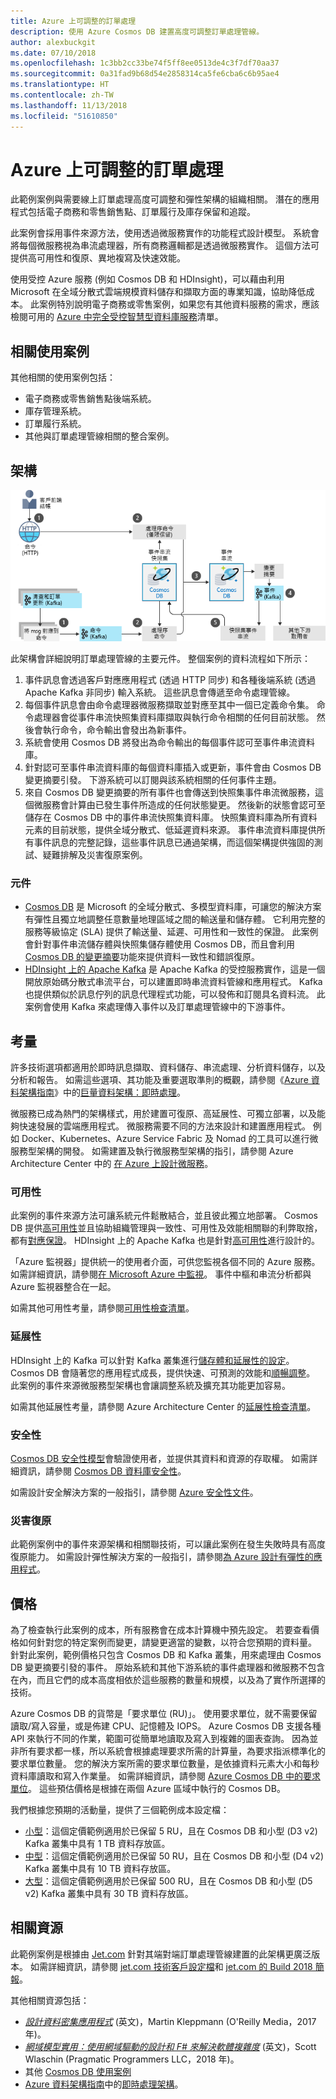 ```yaml
---
title: Azure 上可調整的訂單處理
description: 使用 Azure Cosmos DB 建置高度可調整訂單處理管線。
author: alexbuckgit
ms.date: 07/10/2018
ms.openlocfilehash: 1c3bb2cc33be74f5ff8ee0513de4c3f7df70aa37
ms.sourcegitcommit: 0a31fad9b68d54e2858314ca5fe6cba6c6b95ae4
ms.translationtype: HT
ms.contentlocale: zh-TW
ms.lasthandoff: 11/13/2018
ms.locfileid: "51610850"
---
```

# <a name="scalable-order-processing-on-azure"></a>Azure 上可調整的訂單處理

此範例案例與需要線上訂單處理高度可調整和彈性架構的組織相關。 潛在的應用程式包括電子商務和零售銷售點、訂單履行及庫存保留和追蹤。 

此案例會採用事件來源方法，使用透過微服務實作的功能程式設計模型。 系統會將每個微服務視為串流處理器，所有商務邏輯都是透過微服務實作。 這個方法可提供高可用性和復原、異地複寫及快速效能。

使用受控 Azure 服務 (例如 Cosmos DB 和 HDInsight)，可以藉由利用 Microsoft 在全域分散式雲端規模資料儲存和擷取方面的專業知識，協助降低成本。 此案例特別說明電子商務或零售案例，如果您有其他資料服務的需求，應該檢閱可用的 [Azure 中完全受控智慧型資料庫服務][product-category]清單。

## <a name="relevant-use-cases"></a>相關使用案例

其他相關的使用案例包括：

* 電子商務或零售銷售點後端系統。
* 庫存管理系統。
* 訂單履行系統。
* 其他與訂單處理管線相關的整合案例。

## <a name="architecture"></a>架構

![可調整訂單處理管線的範例架構][architecture]

此架構會詳細說明訂單處理管線的主要元件。 整個案例的資料流程如下所示：

1. 事件訊息會透過客戶對應應用程式 (透過 HTTP 同步) 和各種後端系統 (透過 Apache Kafka 非同步) 輸入系統。 這些訊息會傳遞至命令處理管線。
2. 每個事件訊息會由命令處理器微服務擷取並對應至其中一個已定義命令集。 命令處理器會從事件串流快照集資料庫擷取與執行命令相關的任何目前狀態。 然後會執行命令，命令輸出會發出為新事件。
3. 系統會使用 Cosmos DB 將發出為命令輸出的每個事件認可至事件串流資料庫。
4. 針對認可至事件串流資料庫的每個資料庫插入或更新，事件會由 Cosmos DB 變更摘要引發。 下游系統可以訂閱與該系統相關的任何事件主題。
5. 來自 Cosmos DB 變更摘要的所有事件也會傳送到快照集事件串流微服務，這個微服務會計算由已發生事件所造成的任何狀態變更。 然後新的狀態會認可至儲存在 Cosmos DB 中的事件串流快照集資料庫。 快照集資料庫為所有資料元素的目前狀態，提供全域分散式、低延遲資料來源。 事件串流資料庫提供所有事件訊息的完整記錄，這些事件訊息已通過架構，而這個架構提供強固的測試、疑難排解及災害復原案例。

### <a name="components"></a>元件

* [Cosmos DB](/azure/cosmos-db/introduction) 是 Microsoft 的全域分散式、多模型資料庫，可讓您的解決方案有彈性且獨立地調整任意數量地理區域之間的輸送量和儲存體。 它利用完整的服務等級協定 (SLA) 提供了輸送量、延遲、可用性和一致性的保證。 此案例會針對事件串流儲存體與快照集儲存體使用 Cosmos DB，而且會利用 [Cosmos DB 的變更摘要][docs-cosmos-db-change-feed]功能來提供資料一致性和錯誤復原。
* [HDInsight 上的 Apache Kafka](/azure/hdinsight/kafka/apache-kafka-introduction) 是 Apache Kafka 的受控服務實作，這是一個開放原始碼分散式串流平台，可以建置即時串流資料管線和應用程式。 Kafka 也提供類似於訊息佇列的訊息代理程式功能，可以發佈和訂閱具名資料流。 此案例會使用 Kafka 來處理傳入事件以及訂單處理管線中的下游事件。 

## <a name="considerations"></a>考量

許多技術選項都適用於即時訊息擷取、資料儲存、串流處理、分析資料儲存，以及分析和報告。 如需這些選項、其功能及重要選取準則的概觀，請參閱《[Azure 資料架構指南](/azure/architecture/data-guide)》中的[巨量資料架構：即時處理](/azure/architecture/data-guide/technology-choices/real-time-ingestion)。

微服務已成為熱門的架構樣式，用於建置可復原、高延展性、可獨立部署，以及能夠快速發展的雲端應用程式。 微服務需要不同的方法來設計和建置應用程式。 例如 Docker、Kubernetes、Azure Service Fabric 及 Nomad 的工具可以進行微服務型架構的開發。 如需建置及執行微服務型架構的指引，請參閱 Azure Architecture Center 中的 [在 Azure 上設計微服務](/azure/architecture/microservices)。

### <a name="availability"></a>可用性

此案例的事件來源方法可讓系統元件鬆散結合，並且彼此獨立地部署。 Cosmos DB 提供[高可用性][docs-cosmos-db-regional-failover]並且協助組織管理與一致性、可用性及效能相關聯的利弊取捨，都有[對應保證][docs-cosmos-db-guarantees]。 HDInsight 上的 Apache Kafka 也是針對[高可用性][docs-kafka-high-availability]進行設計的。

「Azure 監視器」提供統一的使用者介面，可供您監視各個不同的 Azure 服務。 如需詳細資訊，請參閱[在 Microsoft Azure 中監視](/azure/monitoring-and-diagnostics/monitoring-overview)。 事件中樞和串流分析都與 Azure 監視器整合在一起。 

如需其他可用性考量，請參閱[可用性檢查清單][availability]。

### <a name="scalability"></a>延展性

HDInsight 上的 Kafka 可以針對 Kafka 叢集進行[儲存體和延展性的設定](/azure/hdinsight/kafka/apache-kafka-scalability)。 Cosmos DB 會隨著您的應用程式成長，提供快速、可預測的效能和[順暢調整](/azure/cosmos-db/partition-data)。
此案例的事件來源微服務型架構也會讓調整系統及擴充其功能更加容易。

如需其他延展性考量，請參閱 Azure Architecture Center 的[延展性檢查清單][scalability]。

### <a name="security"></a>安全性

[Cosmos DB 安全性模型](/azure/cosmos-db/secure-access-to-data)會驗證使用者，並提供其資料和資源的存取權。 如需詳細資訊，請參閱 [Cosmos DB 資料庫安全性](/azure/cosmos-db/database-security)。

如需設計安全解決方案的一般指引，請參閱 [Azure 安全性文件][security]。

### <a name="resiliency"></a>災害復原

此範例案例中的事件來源架構和相關聯技術，可以讓此案例在發生失敗時具有高度復原能力。 如需設計彈性解決方案的一般指引，請參閱[為 Azure 設計有彈性的應用程式][resiliency]。

## <a name="pricing"></a>價格

為了檢查執行此案例的成本，所有服務會在成本計算機中預先設定。 若要查看價格如何針對您的特定案例而變更，請變更適當的變數，以符合您預期的資料量。 針對此案例，範例價格只包含 Cosmos DB 和 Kafka 叢集，用來處理由 Cosmos DB 變更摘要引發的事件。 原始系統和其他下游系統的事件處理器和微服務不包含在內，而且它們的成本高度相依於這些服務的數量和規模，以及為了實作所選擇的技術。

Azure Cosmos DB 的貨幣是「要求單位 (RU)」。 使用要求單位，就不需要保留讀取/寫入容量，或是佈建 CPU、記憶體及 IOPS。 Azure Cosmos DB 支援各種 API 來執行不同的作業，範圍可從簡單地讀取及寫入到複雜的圖表查詢。 因為並非所有要求都一樣，所以系統會根據處理要求所需的計算量，為要求指派標準化的要求單位數量。 您的解決方案所需的要求單位數量，是依據資料元素大小和每秒資料庫讀取和寫入作業量。 如需詳細資訊，請參閱 [Azure Cosmos DB 中的要求單位](/azure/cosmos-db/request-units)。 這些預估價格是根據在兩個 Azure 區域中執行的 Cosmos DB。

我們根據您預期的活動量，提供了三個範例成本設定檔：

* [小型][small-pricing]：這個定價範例適用於已保留 5 RU，且在 Cosmos DB 和小型 (D3 v2) Kafka 叢集中具有 1 TB 資料存放區。
* [中型][medium-pricing]：這個定價範例適用於已保留 50 RU，且在 Cosmos DB 和小型 (D4 v2) Kafka 叢集中具有 10 TB 資料存放區。
* [大型][large-pricing]：這個定價範例適用於已保留 500 RU，且在 Cosmos DB 和小型 (D5 v2) Kafka 叢集中具有 30 TB 資料存放區。

## <a name="related-resources"></a>相關資源

此範例案例是根據由 [Jet.com](https://jet.com) 針對其端對端訂單處理管線建置的此架構更廣泛版本。 如需詳細資訊，請參閱 [jet.com 技術客戶設定檔][source-document]和 [jet.com 的 Build 2018 簡報][source-presentation]。

其他相關資源包括：
* _[設計資料密集應用程式](https://dataintensive.net)_ (英文)，Martin Kleppmann (O'Reilly Media，2017 年)。
* _[網域模型實用：使用網域驅動的設計和 F# 來解決軟體複雜度](https://pragprog.com/book/swdddf/domain-modeling-made-functional)_ (英文)，Scott Wlaschin (Pragmatic Programmers LLC，2018 年)。
* 其他 [Cosmos DB 使用案例][docs-cosmos-db-use-cases]
* [Azure 資料架構指南](/azure/architecture/data-guide)中的[即時處理架構](/azure/architecture/data-guide/big-data/real-time-processing)。

<!-- links -->
[architecture]: ./media/architecture-ecommerce-order-processing.png
[product-category]: https://azure.microsoft.com/product-categories/databases/
[source-document]: https://customers.microsoft.com/story/jet-com-powers-innovative-e-commerce-engine-on-azure-in-less-than-12-months
[source-presentation]: https://channel9.msdn.com/events/Build/2018/BRK3602
[small-pricing]: https://azure.com/e/3d43949ffbb945a88cc0a126dc3a0e6e
[medium-pricing]: https://azure.com/e/1f1e7bf2a6ad4f7799581211f4369b9b
[large-pricing]: https://azure.com/e/75207172ece94cf6b5fb354a2252b333
[docs-cosmos-db-change-feed]: /azure/cosmos-db/change-feed
[docs-cosmos-db-regional-failover]: /azure/cosmos-db/regional-failover
[docs-cosmos-db-guarantees]: /azure/cosmos-db/distribute-data-globally#AvailabilityGuarantees
[docs-cosmos-db-use-cases]: /azure/cosmos-db/use-cases
[docs-kafka-high-availability]: /azure/hdinsight/kafka/apache-kafka-high-availability
[docs-event-hubs]: /azure/event-hubs/event-hubs-what-is-event-hubs
[docs-stream-analytics]: /azure/stream-analytics/stream-analytics-introduction
[availability]: /azure/architecture/checklist/availability
[scalability]: /azure/architecture/checklist/scalability
[resiliency]: /azure/architecture/patterns/category/resiliency/
[security]: /azure/security/
